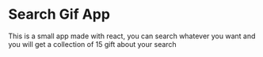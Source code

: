# Search Gif App

This is a small app made with react, you can search whatever you want and you will get a collection of 15 gift about your search
